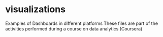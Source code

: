 # visualizations
Examples of Dashboards in different platforms
These files are part of the activities performed during a course on data analytics (Coursera)
